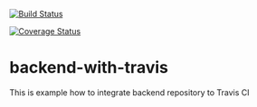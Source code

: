 [![Build Status](https://travis-ci.org/VaraKatare/backend-with-travis.svg?branch=master)](https://travis-ci.org/VaraKatare/backend-with-travis)

[![Coverage Status](https://coveralls.io/repos/github/VaraKatare/backend-with-travis/badge.svg?branch=master)](https://coveralls.io/github/VaraKatare/backend-with-travis?branch=master)

# backend-with-travis

This is example how to integrate backend repository to Travis CI


